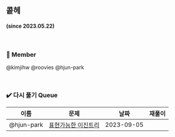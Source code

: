 ## 콭헤 
#### (since 2023.05.22)

<br />

### 👀 Member
@kimjihw
@roovies
@hjun-park

<br />

### ✔️ 다시 풀기 Queue
|이름|문제|날짜|재풀이|
|:---:|:---:|:---:|:---:|
|@hjun-park|[표현가능한 이진트리](https://school.programmers.co.kr/learn/courses/30/lessons/150367)|2023-09-05| |


<br />




